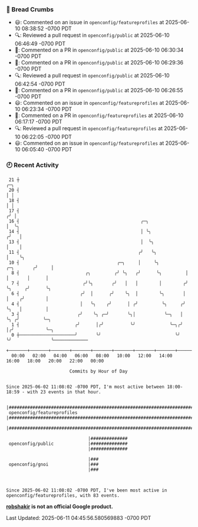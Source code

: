 ### 🍞 Bread Crumbs

 * 😃: Commented on an issue in `openconfig/featureprofiles` at 2025-06-10 08:38:52 -0700 PDT
 * 🔍: Reviewed a pull request in  `openconfig/public` at 2025-06-10 06:46:49 -0700 PDT
 * 💬: Commented on a PR in  `openconfig/public` at 2025-06-10 06:30:34 -0700 PDT
 * 💬: Commented on a PR in  `openconfig/public` at 2025-06-10 06:29:36 -0700 PDT
 * 🔍: Reviewed a pull request in  `openconfig/public` at 2025-06-10 06:42:54 -0700 PDT
 * 💬: Commented on a PR in  `openconfig/public` at 2025-06-10 06:26:55 -0700 PDT
 * 😃: Commented on an issue in `openconfig/featureprofiles` at 2025-06-10 06:23:34 -0700 PDT
 * 💬: Commented on a PR in  `openconfig/featureprofiles` at 2025-06-10 06:17:17 -0700 PDT
 * 🔍: Reviewed a pull request in  `openconfig/featureprofiles` at 2025-06-10 06:22:05 -0700 PDT
 * 😃: Commented on an issue in `openconfig/featureprofiles` at 2025-06-10 06:05:40 -0700 PDT

### 🕘 Recent Activity
```
 21 ┼                                                                            ╭─╮
 20 ┤                                                                            │ │
 18 ┤                                                                            │ │
 17 ┤                                                                           ╭╯ │
 16 ┤                                              ╭─╮                          │  ╰╮
 14 ┤                                              │ ╰╮                        ╭╯   │
 13 ┤                                              │  ╰╮                       │    │
 11 ┤                                             ╭╯   ╰╮                      │    ╰╮
 10 ┤                                     ╭─╮     │     ╰╮          ╭─╮       ╭╯     │
  8 ┤                         ╭╮         ╭╯ ╰╮   ╭╯      ╰╮         │ │       │      │
  7 ┤                        ╭╯╰╮       ╭╯   │   │        │        ╭╯ ╰╮     ╭╯      ╰╮
  6 ┤                       ╭╯  │      ╭╯    ╰╮  │        ╰╮       │   │    ╭╯        │
  4 ┤                       │   ╰╮    ╭╯      │ ╭╯         ╰╮     ╭╯   ╰╮   │         │
  3 ┤                      ╭╯    ╰╮ ╭─╯       ╰╮│           ╰─╮   │     ╰╮ ╭╯         ╰─╮
  1 ┤                     ╭╯      │╭╯          ╰╯             ╰─╮╭╯      │╭╯            ╰─╮
  0 ┼─────────────────────╯       ╰╯                            ╰╯       ╰╯               ╰─────────────
    +───────+───────+───────+───────+───────+───────+───────+───────+───────+───────+───────+───────+────
  00:00   02:00   04:00   06:00   08:00   10:00   12:00   14:00   16:00   18:00   20:00   22:00   00:00   

						Commits by Hour of Day


Since 2025-06-02 11:08:02 -0700 PDT, I'm most active between 18:00-18:59 - with 23 events in that hour.

```



```
                               |###################################################################################
 openconfig/featureprofiles    |###################################################################################
                               |###################################################################################

                               |##############
 openconfig/public             |##############
                               |##############

                               |###
 openconfig/gnoi               |###
                               |###



Since 2025-06-02 11:08:02 -0700 PDT, I've been most active in openconfig/featureprofiles, with 83 events.

```
**[robshakir](mailto:robjs@google.com) is not an official Google product.**  


Last Updated: 2025-06-11 04:45:56.580569883 -0700 PDT
